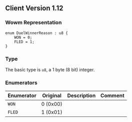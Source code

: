 ## Client Version 1.12

### Wowm Representation
```rust,ignore
enum DuelWinnerReason : u8 {
    WON = 0;    
    FLED = 1;    
}

```
### Type
The basic type is `u8`, a 1 byte (8 bit) integer.
### Enumerators
| Enumerator | Original  | Description | Comment |
| --------- | -------- | ----------- | ------- |
| `WON` | 0 (0x00) |  |  |
| `FLED` | 1 (0x01) |  |  |
